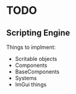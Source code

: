 # TODO

## Scripting Engine

Things to implment:

- Scritable objects
- Components
- BaseComponents
- Systems
- ImGui things
